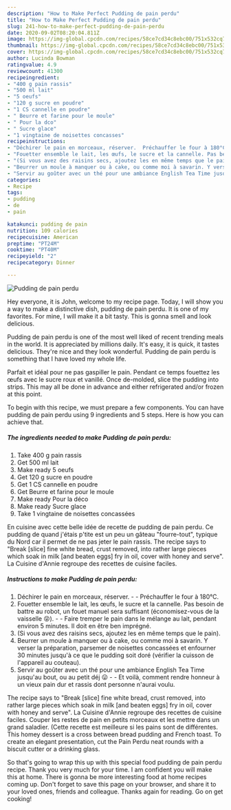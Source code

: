 ```yaml
---
description: "How to Make Perfect Pudding de pain perdu"
title: "How to Make Perfect Pudding de pain perdu"
slug: 241-how-to-make-perfect-pudding-de-pain-perdu
date: 2020-09-02T08:20:04.811Z
image: https://img-global.cpcdn.com/recipes/58ce7cd34c8ebc00/751x532cq70/pudding-de-pain-perdu-photo-principale-de-la-recette.jpg
thumbnail: https://img-global.cpcdn.com/recipes/58ce7cd34c8ebc00/751x532cq70/pudding-de-pain-perdu-photo-principale-de-la-recette.jpg
cover: https://img-global.cpcdn.com/recipes/58ce7cd34c8ebc00/751x532cq70/pudding-de-pain-perdu-photo-principale-de-la-recette.jpg
author: Lucinda Bowman
ratingvalue: 4.9
reviewcount: 41300
recipeingredient:
- "400 g pain rassis"
- "500 ml lait"
- "5 oeufs"
- "120 g sucre en poudre"
- "1 CS cannelle en poudre"
- " Beurre et farine pour le moule"
- " Pour la dco"
- " Sucre glace"
- "1 vingtaine de noisettes concasses"
recipeinstructions:
- "Déchirer le pain en morceaux, réserver.  Préchauffer le four à 180°C."
- "Fouetter ensemble le lait, les œufs, le sucre et la cannelle. Pas besoin de battre au robot, un fouet manuel sera suffisant (économisez-vous de la vaisselle 😝).  Faire tremper le pain dans le mélange au lait, pendant environ 5 minutes. Il doit en être ben imprégné."
- "(Si vous avez des raisins secs, ajoutez les en même temps que le pain)."
- "Beurrer un moule à manquer ou à cake, ou comme moi à savarin. Y verser la préparation, parsemer de noisettes concassées et enfourner 30 minutes jusqu&#39;à ce que le pudding soit doré (vérifier la cuisson de l&#39;appareil au couteau)."
- "Servir au goûter avec un thé pour une ambiance English Tea Time jusqu&#39;au bout, ou au petit déj 😛  Et voilà, comment rendre honneur à un vieux pain dur et rassis dont personne n&#39;aurai voulu."
categories:
- Recipe
tags:
- pudding
- de
- pain

katakunci: pudding de pain 
nutrition: 109 calories
recipecuisine: American
preptime: "PT24M"
cooktime: "PT40M"
recipeyield: "2"
recipecategory: Dinner

---
```



![Pudding de pain perdu](https://img-global.cpcdn.com/recipes/58ce7cd34c8ebc00/751x532cq70/pudding-de-pain-perdu-photo-principale-de-la-recette.jpg)

Hey everyone, it is John, welcome to my recipe page. Today, I will show you a way to make a distinctive dish, pudding de pain perdu. It is one of my favorites. For mine, I will make it a bit tasty. This is gonna smell and look delicious.

Pudding de pain perdu is one of the most well liked of recent trending meals in the world. It is appreciated by millions daily. It's easy, it is quick, it tastes delicious. They're nice and they look wonderful. Pudding de pain perdu is something that I have loved my whole life.

Parfait et idéal pour ne pas gaspiller le pain. Pendant ce temps fouettez les œufs avec le sucre roux et vanillé. Once de-molded, slice the pudding into strips. This may all be done in advance and either refrigerated and/or frozen at this point.


To begin with this recipe, we must prepare a few components. You can have pudding de pain perdu using 9 ingredients and 5 steps. Here is how you can achieve that.

<!--inarticleads1-->

##### The ingredients needed to make Pudding de pain perdu:

1. Take 400 g pain rassis
1. Get 500 ml lait
1. Make ready 5 oeufs
1. Get 120 g sucre en poudre
1. Get 1 CS cannelle en poudre
1. Get  Beurre et farine pour le moule
1. Make ready  Pour la déco
1. Make ready  Sucre glace
1. Take 1 vingtaine de noisettes concassées


En cuisine avec cette belle idée de recette de pudding de pain perdu. Ce pudding de quand j&#39;étais p&#39;tite est un peu un gâteau &#34;fourre-tout&#34;, typique du Nord car il permet de ne pas jeter le pain rassis. The recipe says to &#34;Break [slice] fine white bread, crust removed, into rather large pieces which soak in milk [and beaten eggs] fry in oil, cover with honey and serve&#34;. La Cuisine d&#39;Annie regroupe des recettes de cuisine faciles. 

<!--inarticleads2-->

##### Instructions to make Pudding de pain perdu:

1. Déchirer le pain en morceaux, réserver. -  - Préchauffer le four à 180°C.
1. Fouetter ensemble le lait, les œufs, le sucre et la cannelle. Pas besoin de battre au robot, un fouet manuel sera suffisant (économisez-vous de la vaisselle 😝). -  - Faire tremper le pain dans le mélange au lait, pendant environ 5 minutes. Il doit en être ben imprégné.
1. (Si vous avez des raisins secs, ajoutez les en même temps que le pain).
1. Beurrer un moule à manquer ou à cake, ou comme moi à savarin. Y verser la préparation, parsemer de noisettes concassées et enfourner 30 minutes jusqu&#39;à ce que le pudding soit doré (vérifier la cuisson de l&#39;appareil au couteau).
1. Servir au goûter avec un thé pour une ambiance English Tea Time jusqu&#39;au bout, ou au petit déj 😛 -  - Et voilà, comment rendre honneur à un vieux pain dur et rassis dont personne n&#39;aurai voulu.


The recipe says to &#34;Break [slice] fine white bread, crust removed, into rather large pieces which soak in milk [and beaten eggs] fry in oil, cover with honey and serve&#34;. La Cuisine d&#39;Annie regroupe des recettes de cuisine faciles. Couper les restes de pain en petits morceaux et les mettre dans un grand saladier. (Cette recette est meilleure si les pains sont de différentes. This homey dessert is a cross between bread pudding and French toast. To create an elegant presentation, cut the Pain Perdu neat rounds with a biscuit cutter or a drinking glass. 

So that's going to wrap this up with this special food pudding de pain perdu recipe. Thank you very much for your time. I am confident you will make this at home. There is gonna be more interesting food at home recipes coming up. Don't forget to save this page on your browser, and share it to your loved ones, friends and colleague. Thanks again for reading. Go on get cooking!
